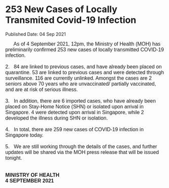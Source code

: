 <html>
    <meta http-equiv="Content-Type" content="text/html; charset=utf-8"/>
    <meta charset="utf-8"/>
    <title>253 New Cases of Locally Transmited Covid-19 Infection</title>
    <body><h1>253 New Cases of Locally Transmited Covid-19 Infection</h1>
    <p>Published Date: 04 Sep 2021</p> <span style="font-size: 16px; font-family: Arial;"><span style="font-size: 16px;">&nbsp; &nbsp; &nbsp; As of 4 September 2021, 12pm, the Ministry of Health (MOH) has preliminarily confirmed 253 new cases of locally transmitted COVID-19 infection.</span><br style="font-family: Arial, Verdana, sans-serif;"><br style="font-family: Arial, Verdana, sans-serif;">2.&nbsp; &nbsp;84 are linked to previous cases, and have already been placed on quarantine. 53 are linked to previous cases and were detected through surveillance. 116 are currently unlinked. Amongst the cases are 2 seniors above 70 years who are unvaccinated/ partially vaccinated, and are at risk of serious illness.<br style="font-family: Arial, Verdana, sans-serif;"><br style="font-family: Arial, Verdana, sans-serif;">3.&nbsp; &nbsp;In addition, there are 6 imported cases, who have already been placed on Stay-Home Notice (SHN) or isolated upon arrival in Singapore. 4 were detected upon arrival in Singapore, while 2 developed the illness during SHN or isolation.<br style="font-family: Arial, Verdana, sans-serif;"><br style="font-family: Arial, Verdana, sans-serif;">4.&nbsp; &nbsp;In total, there are 259 new cases of COVID-19 infection in Singapore today.<br style="font-family: Arial, Verdana, sans-serif;"><br style="font-family: Arial, Verdana, sans-serif;">5.&nbsp; &nbsp;We are still working through the details of the cases, and further updates will be shared via the MOH press release that will be issued tonight.<br style="font-family: Arial, Verdana, sans-serif;"><br style="font-family: Arial, Verdana, sans-serif;"><br style="font-family: Arial, Verdana, sans-serif;"><strong>MINISTRY OF HEALTH</strong><strong><br style="font-size: 13px; font-family: Arial, Verdana, sans-serif;">4 SEPTEMBER 2021</strong></span></body>
</html>